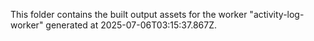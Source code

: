 This folder contains the built output assets for the worker "activity-log-worker" generated at 2025-07-06T03:15:37.867Z.